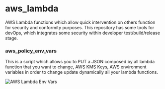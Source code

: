 # aws_lambda

AWS Lambda functions which allow quick intervention on others function for security and conformity purposes.
This repository has some tools for devOps, which integrates some security within developer test/build/release stage.

### aws_policy_env_vars 

This is a script which allows you to PUT a JSON
composed by all lambda function that you want to change, AWS KMS Keys,
AWS environment variables in order to change update dynamically all your lambda functions.


![AWS Lambda Env Vars](https://github.com/fsclyde/aws_lambda/blob/master/resources/aws_lambda_env_vars.png "LLD AWS Lambda Env Vars")

